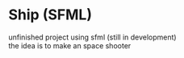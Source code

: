 # Ship (SFML)
unfinished project using sfml (still in development)  
the idea is to make an space shooter  
